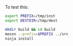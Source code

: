 To test this:

```bash
export PREFIX=/tmp/inst
export DESTDIR=/tmp/dest

mkdir build && cd build
meson --prefix=$PREFIX ../src
ninja install
```
